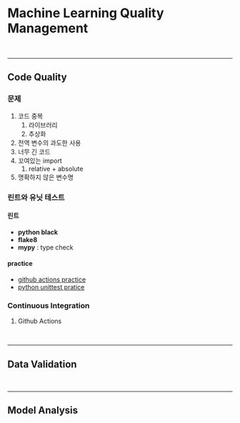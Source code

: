 # Machine Learning Quality Management

<br/>
<hr/>


## Code Quality

### 문제 
1. 코드 중복
   1. 라이브러리
   2. 추상화
2. 전역 변수의 과도한 사용
3. 너무 긴 코드
4. 꼬여있는 import   
   1. relative + absolute
5. 명확하지 않은 변수명


### 린트와 유닛 테스트
#### 린트      
* __python black__        
* __flake8__
* __mypy__ : type check


#### practice
* [github actions practice](https://github.com/hathatinggroot/github-actions-practice)
* [python unittest pratice](https://github.com/hathatinggroot/python-unittest-practice)


### Continuous Integration        
1. Github Actions          



<br/>
<hr/>

## Data Validation


<br/>
<hr/>



## Model Analysis      


